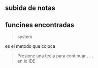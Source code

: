 ## subida de notas

## funcines encontradas

>system

es el metodo que coloca 
>Presione una tecla para continuar . . .  
en lo IDE